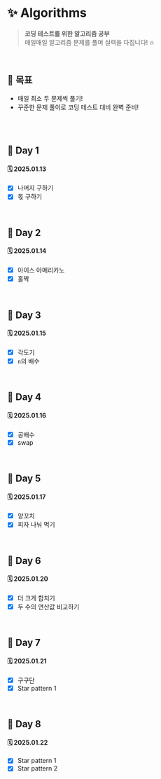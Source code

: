 # ✨ Algorithms

> **코딩 테스트를 위한 알고리즘 공부**  
> 매일매일 알고리즘 문제를 풀며 실력을 다집니다! 🔥

<br>

## 🎯 목표

- 매일 최소 두 문제씩 풀기!
- 꾸준한 문제 풀이로 코딩 테스트 대비 완벽 준비!

<br>
<br>

## 🌻 Day 1

#### 🗓️ 2025.01.13

- [x] 나머지 구하기
- [x] 몫 구하기

<br>

## 🌻 Day 2

#### 🗓️ 2025.01.14

- [x] 아이스 아메리카노
- [x] 홀짝

<br>

## 🌻 Day 3

#### 🗓️ 2025.01.15

- [x] 각도기
- [x] `n`의 배수

<br>

## 🌻 Day 4

#### 🗓️ 2025.01.16

- [x] 공배수
- [x] swap

<br>

## 🌻 Day 5

#### 🗓️ 2025.01.17

- [x] 양꼬치
- [x] 피자 나눠 먹기

<br>

## 🌻 Day 6

#### 🗓️ 2025.01.20

- [x] 더 크게 합치기
- [x] 두 수의 연산값 비교하기

<br>

## 🌻 Day 7

#### 🗓️ 2025.01.21

- [x] 구구단
- [x] Star pattern 1

<br>

## 🌻 Day 8

#### 🗓️ 2025.01.22

- [x] Star pattern 1
- [x] Star pattern 2

<br>
